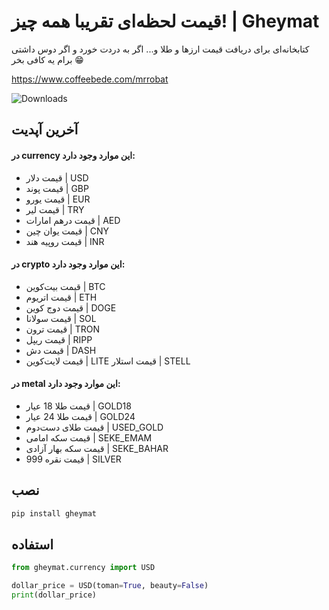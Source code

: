 # قیمت لحظه‌ای تقریبا همه چیز! | Gheymat


کتابخانه‌ای برای دریافت قیمت ارزها و طلا و...
اگر به دردت خورد و اگر دوس داشتی برام یه کافی بخر 😁

https://www.coffeebede.com/mrrobat

  

![Downloads](https://static.pepy.tech/personalized-badge/gheymat?period=total&units=international_system&left_color=black&right_color=green&left_text=Downloads)

## آخرین آپدیت
#### در currency این موارد وجود دارد:
- قیمت دلار | USD
- قیمت پوند | GBP
- قیمت یورو | EUR
- قیمت لیر | TRY
- قیمت درهم امارات | AED
- قیمت یوان چین | CNY
- قیمت روپیه هند | INR

#### در crypto این موارد وجود دارد:
- قیمت بیت‌کوین | BTC
- قیمت اتریوم | ETH
- قیمت دوج کوین | DOGE
- قیمت سولانا | SOL
- قیمت ترون | TRON
- قیمت ریپل | RIPP
- قیمت دش | DASH
- قیمت لایت‌کوین | LITE
  قیمت استلار | STELL
#### در metal این موارد وجود دارد:
- قیمت طلا 18 عیار | GOLD18
- قیمت طلا 24 عیار | GOLD24
- قیمت طلای دست‌دوم | USED_GOLD
- قیمت سکه امامی | SEKE_EMAM
- قیمت سکه بهار آزادی | SEKE_BAHAR
- قیمت نقره 999 | SILVER
  
## نصب

```bash
pip install gheymat
```
  

## استفاده

```python
from gheymat.currency import USD

dollar_price = USD(toman=True, beauty=False)
print(dollar_price)
```